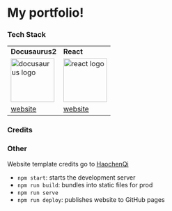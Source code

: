 # My portfolio!

### Tech Stack
<table>
  <tbody>
    <tr>
      <td><strong>Docusaurus2</strong></td>
      <td><strong>React</strong></td>
    </tr>
    <tr>
      <td>
        <img src="https://d33wubrfki0l68.cloudfront.net/ea8e37a6a30e9c260a8936d95c579af4a2dd3df7/6ee7e/img/docusaurus_keytar.svg" alt="docusaurus logo" width="100"/>
      </td>
      <td>
        <img src="https://upload.wikimedia.org/wikipedia/commons/thumb/a/a7/React-icon.svg/768px-React-icon.svg.png?20220125121207" alt="react logo" width="100"/>
      </td>
    </tr>
    <tr>
      <td><a href="https://docusaurus.io/">website</a></td>
      <td><a href="https://reactjs.org/">website</a></td>
    </tr>
  </tbody>
</table>

### Credits

### Other
Website template credits go to [HaochenQi](https://www.haochenqi.com/)

* `npm start`: starts the development server
* `npm run build`: bundles into static files for prod
* `npm run serve`
* `npm run deploy`: publishes website to GitHub pages
